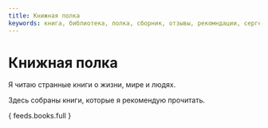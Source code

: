 ```yaml
---
title: Книжная полка
keywords: книга, библиотека, полка, сборник, отзывы, рекомндации, сергей, хохлов, сергей хохлов, skhokhlov
---
```

# Книжная полка

Я&nbsp;читаю странные книги о&nbsp;жизни, мире и&nbsp;людях.

Здесь собраны книги, которые я&nbsp;рекомендую прочитать.

{ feeds.books.full }
